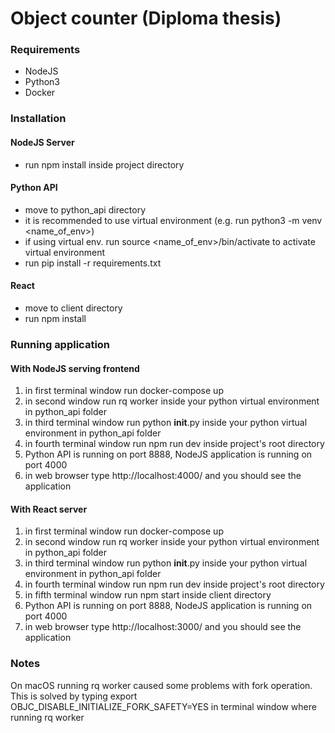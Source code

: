 # Object counter (Diploma thesis)

### Requirements
- NodeJS
- Python3
- Docker

### Installation
#### NodeJS Server
- run npm install inside project directory

#### Python API
- move to python_api directory
- it is recommended to use virtual environment (e.g. run python3 -m venv <name_of_env>)
- if using virtual env. run source <name_of_env>/bin/activate to activate virtual environment
- run pip install -r requirements.txt

#### React
- move to client directory
- run npm install

### Running application
#### With NodeJS serving frontend
1. in first terminal window run docker-compose up
2. in second window run rq worker inside your python virtual environment in python_api folder
3. in third terminal window run python __init__.py inside your python virtual environment in python_api folder
4. in fourth terminal window run npm run dev inside project's root directory
5. Python API is running on port 8888, NodeJS application is running on port 4000
6. in web browser type http://localhost:4000/ and you should see the application

#### With React server
1. in first terminal window run docker-compose up
2. in second window run rq worker inside your python virtual environment in python_api folder
3. in third terminal window run python __init__.py inside your python virtual environment in python_api folder
4. in fourth terminal window run npm run dev inside project's root directory
5. in fifth terminal window run npm start inside client directory
5. Python API is running on port 8888, NodeJS application is running on port 4000
6. in web browser type http://localhost:3000/ and you should see the application

### Notes
On macOS running rq worker caused some problems with fork operation. This is solved by typing export OBJC_DISABLE_INITIALIZE_FORK_SAFETY=YES in terminal window where running rq worker
